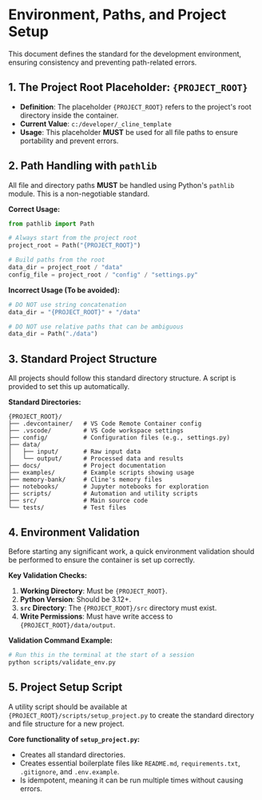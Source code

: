 # Environment, Paths, and Project Setup

This document defines the standard for the development environment, ensuring consistency and preventing path-related errors.

## 1. The Project Root Placeholder: `{PROJECT_ROOT}`

-   **Definition**: The placeholder `{PROJECT_ROOT}` refers to the project's root directory inside the container.
-   **Current Value**: `c:/developer/_cline_template`
-   **Usage**: This placeholder **MUST** be used for all file paths to ensure portability and prevent errors.

## 2. Path Handling with `pathlib`

All file and directory paths **MUST** be handled using Python's `pathlib` module. This is a non-negotiable standard.

**Correct Usage:**
```python
from pathlib import Path

# Always start from the project root
project_root = Path("{PROJECT_ROOT}")

# Build paths from the root
data_dir = project_root / "data"
config_file = project_root / "config" / "settings.py"
```

**Incorrect Usage (To be avoided):**
```python
# DO NOT use string concatenation
data_dir = "{PROJECT_ROOT}" + "/data"

# DO NOT use relative paths that can be ambiguous
data_dir = Path("./data")
```

## 3. Standard Project Structure

All projects should follow this standard directory structure. A script is provided to set this up automatically.

**Standard Directories:**
```
{PROJECT_ROOT}/
├── .devcontainer/   # VS Code Remote Container config
├── .vscode/         # VS Code workspace settings
├── config/          # Configuration files (e.g., settings.py)
├── data/
│   ├── input/       # Raw input data
│   └── output/      # Processed data and results
├── docs/            # Project documentation
├── examples/        # Example scripts showing usage
├── memory-bank/     # Cline's memory files
├── notebooks/       # Jupyter notebooks for exploration
├── scripts/         # Automation and utility scripts
├── src/             # Main source code
└── tests/           # Test files
```

## 4. Environment Validation

Before starting any significant work, a quick environment validation should be performed to ensure the container is set up correctly.

**Key Validation Checks:**
1.  **Working Directory**: Must be `{PROJECT_ROOT}`.
2.  **Python Version**: Should be 3.12+.
3.  **`src` Directory**: The `{PROJECT_ROOT}/src` directory must exist.
4.  **Write Permissions**: Must have write access to `{PROJECT_ROOT}/data/output`.

**Validation Command Example:**
```bash
# Run this in the terminal at the start of a session
python scripts/validate_env.py
```

## 5. Project Setup Script

A utility script should be available at `{PROJECT_ROOT}/scripts/setup_project.py` to create the standard directory and file structure for a new project.

**Core functionality of `setup_project.py`:**
-   Creates all standard directories.
-   Creates essential boilerplate files like `README.md`, `requirements.txt`, `.gitignore`, and `.env.example`.
-   Is idempotent, meaning it can be run multiple times without causing errors.
